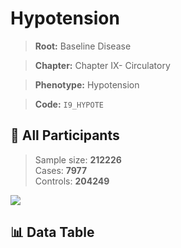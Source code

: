 # Hypotension

> **Root:** Baseline Disease  

> **Chapter:** Chapter IX- Circulatory  

> **Phenotype:** Hypotension  

> **Code:** `I9_HYPOTE`

## 🧪 All Participants  
> Sample size: **212226**  
> Cases: **7977**  
> Controls: **204249**
<img src="/Sensitive/Figures/ALL/Incidence/I9_HYPOTE.png"/>

## 📊 Data Table
<CsvTableMRF src="/Sensitive/Data/ALL/Incidence/COX_I9_HYPOTE.csv"/>

